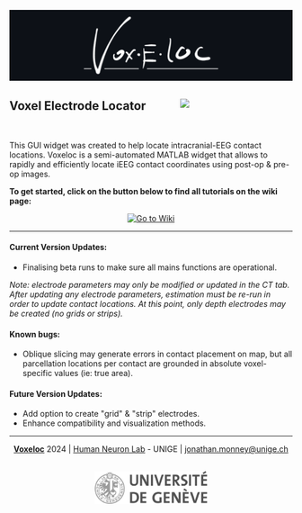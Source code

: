 <a href="https://github.com/HumanNeuronLab/voxeloc"><img src="https://raw.githubusercontent.com/HumanNeuronLab/voxeloc/main/assets/voxeloc_logoBG.png"/></a>

<h2><a href="https://github.com/HumanNeuronLab/voxeloc/releases"><img src="https://img.shields.io/badge/v0.9R7-27%C2%B7Feb%C2%B72024-blue?logo=github" width="200" align="right"/></a><div align="left">Voxel Electrode Locator</div></h2>
<br />

This GUI widget was created to help locate intracranial-EEG contact locations.
Voxeloc is a semi-automated MATLAB widget that allows to rapidly and 
efficiently locate iEEG contact coordinates using post-op & pre-op images.
<br />

**To get started, click on the button below to find all tutorials on the wiki page:**
<br />

<div align="center"><a href="https://github.com/HumanNeuronLab/voxeloc/wiki"><img alt="Go to Wiki" src="https://img.shields.io/badge/Go%20to%20Wiki-blue?style=for-the-badge" width="150"></a></div>


---

#### Current Version Updates:
- Finalising beta runs to make sure all mains functions are operational.

*Note: electrode parameters may only be modified or updated in the
CT tab. After updating any electrode parameters, estimation must be
re-run in order to update contact locations. At this point, only
depth electrodes may be created (no grids or strips).*

#### Known bugs:
- Oblique slicing may generate errors in contact placement on map, but all 
parcellation locations per contact are grounded in absolute voxel-specific 
values (ie: true area).

#### Future Version Updates:
- Add option to create "grid" & "strip" electrodes.
- Enhance compatibility and visualization methods.

---

<p align="center"> <b><u>Voxeloc</u></b> 2024 
| <a href="https://www.unige.ch/medecine/neucli/en/groupes-de-recherche/1034megevand/">Human Neuron Lab</a> - UNIGE 
| <a href="mailto:jonathan.monney@unige.ch">jonathan.monney@unige.ch</a></p>
<br>
<div align="center"><a href="https://www.unige.ch/medecine/neucli/en/groupes-de-recherche/1034megevand/">
  <img src="https://raw.githubusercontent.com/HumanNeuronLab/voxeloc/main/assets/UNIGE_logo.png" width="200"/>
</a></div>










